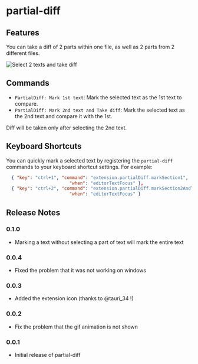 # partial-diff

## Features

You can take a diff of 2 parts within one file, as well as 2 parts from 2 different files.

![Select 2 texts and take diff](https://raw.githubusercontent.com/ryu1kn/vscode-partial-diff/master/images/select-2-texts-and-take-diff.gif)

## Commands

* `PartialDiff: Mark 1st text`: Mark the selected text as the 1st text to compare.
* `PartialDiff: Mark 2nd text and Take diff`: Mark the selected text as the 2nd text and compare it with the 1st.

Diff will be taken only after selecting the 2nd text.

## Keyboard Shortcuts

You can quickly mark a selected text by registering the `partial-diff` commands to your keyboard shortcut settings. For example:

```json
  { "key": "ctrl+1", "command": "extension.partialDiff.markSection1",
                        "when": "editorTextFocus" },
  { "key": "ctrl+2", "command": "extension.partialDiff.markSection2AndTakeDiff",
                        "when": "editorTextFocus" }
```

## Release Notes

### 0.1.0

* Marking a text without selecting a part of text will mark the entire text

### 0.0.4

* Fixed the problem that it was not working on windows

### 0.0.3

* Added the extension icon (thanks to @tauri_34 !)

### 0.0.2

* Fix the problem that the gif animation is not shown

### 0.0.1

* Initial release of partial-diff
